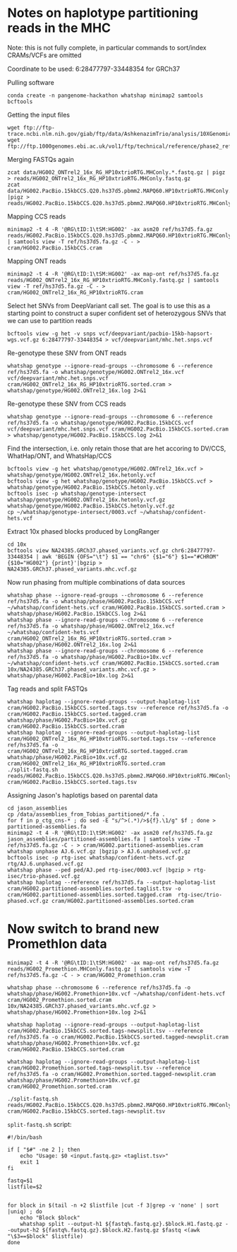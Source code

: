 Notes on haplotype partitioning reads in the MHC
================================================
Note: this is not fully complete, in particular commands to sort/index CRAMs/VCFs are omitted

Coordinate to be used: 6:28477797-33448354 for GRCh37
 
Pulling software
```
conda create -n pangenome-hackathon whatshap minimap2 samtools bcftools
```
 
Getting the input files
```
wget ftp://ftp-trace.ncbi.nlm.nih.gov/giab/ftp/data/AshkenazimTrio/analysis/10XGenomics_ChromiumGenome_LongRanger2.2_Supernova2.0.1_04122018/GRCh37/NA24385_300G/NA24385.GRCh37.phased_variants.vcf.gz
wget ftp://ftp.1000genomes.ebi.ac.uk/vol1/ftp/technical/reference/phase2_reference_assembly_sequence/hs37d5.fa.gz
```

Merging FASTQs again
```
zcat data/HG002_ONTrel2_16x_RG_HP10xtrioRTG.MHConly.*.fastq.gz | pigz > reads/HG002_ONTrel2_16x_RG_HP10xtrioRTG.MHConly.fastq.gz
zcat data/HG002.PacBio.15kbCCS.Q20.hs37d5.pbmm2.MAPQ60.HP10xtrioRTG.MHConly.*.fastq.gz |pigz > reads/HG002.PacBio.15kbCCS.Q20.hs37d5.pbmm2.MAPQ60.HP10xtrioRTG.MHConly.fastq.gz
```

Mapping CCS reads

```
minimap2 -t 4 -R '@RG\tID:1\tSM:HG002' -ax asm20 ref/hs37d5.fa.gz reads/HG002.PacBio.15kbCCS.Q20.hs37d5.pbmm2.MAPQ60.HP10xtrioRTG.MHConly.fastq.gz | samtools view -T ref/hs37d5.fa.gz -C - > cram/HG002.PacBio.15kbCCS.cram
```

Mapping ONT reads

```
minimap2 -t 4 -R '@RG\tID:1\tSM:HG002' -ax map-ont ref/hs37d5.fa.gz reads/HG002_ONTrel2_16x_RG_HP10xtrioRTG.MHConly.fastq.gz | samtools view -T ref/hs37d5.fa.gz -C - > cram/HG002_ONTrel2_16x_RG_HP10xtrioRTG.cram
```

Select het SNVs from DeepVariant call set. The goal is to use this as a starting point to construct a super confident set of heterozygous SNVs that we can use to partition reads
```
bcftools view -g het -v snps vcf/deepvariant/pacbio-15kb-hapsort-wgs.vcf.gz 6:28477797-33448354 > vcf/deepvariant/mhc.het.snps.vcf
```

Re-genotype these SNV from ONT reads
```
whatshap genotype --ignore-read-groups --chromosome 6 --reference ref/hs37d5.fa -o whatshap/genotype/HG002.ONTrel2_16x.vcf vcf/deepvariant/mhc.het.snps.vcf cram/HG002_ONTrel2_16x_RG_HP10xtrioRTG.sorted.cram > whatshap/genotype/HG002.ONTrel2_16x.log 2>&1
```

Re-genotype these SNV from CCS reads
```
whatshap genotype --ignore-read-groups --chromosome 6 --reference ref/hs37d5.fa -o whatshap/genotype/HG002.PacBio.15kbCCS.vcf vcf/deepvariant/mhc.het.snps.vcf cram/HG002.PacBio.15kbCCS.sorted.cram > whatshap/genotype/HG002.PacBio.15kbCCS.log 2>&1
```

Find the intersection, i.e. only retain those that are het accoring to DV/CCS, WhatHap/ONT, and WhatsHap/CCS
```
bcftools view -g het whatshap/genotype/HG002.ONTrel2_16x.vcf > whatshap/genotype/HG002.ONTrel2_16x.hetonly.vcf
bcftools view -g het whatshap/genotype/HG002.PacBio.15kbCCS.vcf > whatshap/genotype/HG002.PacBio.15kbCCS.hetonly.vcf
bcftools isec -p whatshap/genotype-intersect whatshap/genotype/HG002.ONTrel2_16x.hetonly.vcf.gz whatshap/genotype/HG002.PacBio.15kbCCS.hetonly.vcf.gz
cp ~/whatshap/genotype-intersect/0003.vcf ~/whatshap/confident-hets.vcf
```

Extract 10x phased blocks produced by LongRanger 
```
cd 10x
bcftools view NA24385.GRCh37.phased_variants.vcf.gz chr6:28477797-33448354 | awk 'BEGIN {OFS="\t"} $1 == "chr6" {$1="6"} $1=="#CHROM" {$10="HG002"} {print}'|bgzip > NA24385.GRCh37.phased_variants.mhc.vcf.gz
```

Now run phasing from multiple combinations of data sources
```
whatshap phase --ignore-read-groups --chromosome 6 --reference ref/hs37d5.fa -o whatshap/phase/HG002.PacBio.15kbCCS.vcf ~/whatshap/confident-hets.vcf cram/HG002.PacBio.15kbCCS.sorted.cram > whatshap/phase/HG002.PacBio.15kbCCS.log 2>&1
whatshap phase --ignore-read-groups --chromosome 6 --reference ref/hs37d5.fa -o whatshap/phase/HG002.ONTrel2_16x.vcf ~/whatshap/confident-hets.vcf cram/HG002_ONTrel2_16x_RG_HP10xtrioRTG.sorted.cram > whatshap/phase/HG002.ONTrel2_16x.log 2>&1
whatshap phase --ignore-read-groups --chromosome 6 --reference ref/hs37d5.fa -o whatshap/phase/HG002.PacBio+10x.vcf ~/whatshap/confident-hets.vcf cram/HG002.PacBio.15kbCCS.sorted.cram 10x/NA24385.GRCh37.phased_variants.mhc.vcf.gz > whatshap/phase/HG002.PacBio+10x.log 2>&1
```

Tag reads and split FASTQs
```
whatshap haplotag --ignore-read-groups --output-haplotag-list cram/HG002.PacBio.15kbCCS.sorted.tags.tsv --reference ref/hs37d5.fa -o cram/HG002.PacBio.15kbCCS.sorted.tagged.cram whatshap/phase/HG002.PacBio+10x.vcf.gz cram/HG002.PacBio.15kbCCS.sorted.cram
whatshap haplotag --ignore-read-groups --output-haplotag-list cram/HG002_ONTrel2_16x_RG_HP10xtrioRTG.sorted.tags.tsv --reference ref/hs37d5.fa -o cram/HG002_ONTrel2_16x_RG_HP10xtrioRTG.sorted.tagged.cram whatshap/phase/HG002.PacBio+10x.vcf.gz cram/HG002_ONTrel2_16x_RG_HP10xtrioRTG.sorted.cram
./split-fastq.sh reads/HG002.PacBio.15kbCCS.Q20.hs37d5.pbmm2.MAPQ60.HP10xtrioRTG.MHConly.fastq.gz cram/HG002.PacBio.15kbCCS.sorted.tags.tsv
```

Assigning Jason's haplotigs based on parental data
```
cd jason_assemblies
cp /data/assemblies_from_Tobias_partitioned/*.fa .
for f in p_ctg_cns-* ; do sed -E "s/^>(.*)/>${f}.\1/g" $f ; done > partitioned-assemblies.fa 
minimap2 -t 4 -R '@RG\tID:1\tSM:HG002' -ax asm20 ref/hs37d5.fa.gz jason_assemblies/partitioned-assemblies.fa | samtools view -T ref/hs37d5.fa.gz -C - > cram/HG002.partitioned-assemblies.cram
whatshap unphase AJ.6.vcf.gz |bgzip > AJ.6.unphased.vcf.gz
bcftools isec -p rtg-isec whatshap/confident-hets.vcf.gz rtg/AJ.6.unphased.vcf.gz
whatshap phase --ped ped/AJ.ped rtg-isec/0003.vcf |bgzip > rtg-isec/trio-phased.vcf.gz
whatshap haplotag --reference ref/hs37d5.fa --output-haplotag-list cram/HG002.partitioned-assemblies.sorted.taglist.tsv -o cram/HG002.partitioned-assemblies.sorted.tagged.cram  rtg-isec/trio-phased.vcf.gz cram/HG002.partitioned-assemblies.sorted.cram
```

Now switch to brand new PromethIon data
=======================================
```
minimap2 -t 4 -R '@RG\tID:1\tSM:HG002' -ax map-ont ref/hs37d5.fa.gz reads/HG002_Promethion.MHConly.fastq.gz | samtools view -T ref/hs37d5.fa.gz -C - > cram/HG002_Promethion.cram
 
whatshap phase --chromosome 6 --reference ref/hs37d5.fa -o whatshap/phase/HG002.Promethion+10x.vcf ~/whatshap/confident-hets.vcf cram/HG002_Promethion.sorted.cram 10x/NA24385.GRCh37.phased_variants.mhc.vcf.gz > whatshap/phase/HG002.Promethion+10x.log 2>&1

whatshap haplotag --ignore-read-groups --output-haplotag-list cram/HG002.PacBio.15kbCCS.sorted.tags-newsplit.tsv --reference ref/hs37d5.fa -o cram/HG002.PacBio.15kbCCS.sorted.tagged-newsplit.cram whatshap/phase/HG002.Promethion+10x.vcf.gz cram/HG002.PacBio.15kbCCS.sorted.cram

whatshap haplotag --ignore-read-groups --output-haplotag-list cram/HG002.Promethion.sorted.tags-newsplit.tsv --reference ref/hs37d5.fa -o cram/HG002.Promethion.sorted.tagged-newsplit.cram whatshap/phase/HG002.Promethion+10x.vcf.gz cram/HG002_Promethion.sorted.cram

./split-fastq.sh reads/HG002.PacBio.15kbCCS.Q20.hs37d5.pbmm2.MAPQ60.HP10xtrioRTG.MHConly.newsplit.fastq.gz cram/HG002.PacBio.15kbCCS.sorted.tags-newsplit.tsv
```

`split-fastq.sh` script:

```
#!/bin/bash

if [ "$#" -ne 2 ]; then
    echo "Usage: $0 <input.fastq.gz> <taglist.tsv>"
    exit 1
fi

fastq=$1
listfile=$2


for block in $(tail -n +2 $listfile |cut -f 3|grep -v 'none' | sort |uniq) ; do
	echo "Block $block"
	whatshap split --output-h1 ${fastq%.fastq.gz}.$block.H1.fastq.gz --output-h2 ${fastq%.fastq.gz}.$block.H2.fastq.gz $fastq <(awk "\$3==$block" $listfile)
done
```
